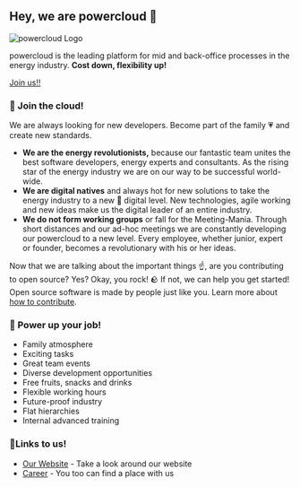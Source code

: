 ## Hey, we are powercloud 👋

![powercloud Logo](https://power.cloud/wp-content/uploads/2020/09/powercloud-logo-1.svg)

powercloud is the leading platform for mid and back-office processes in the energy industry. **Cost down, flexibility up!**

[Join us!!](https://power.cloud/en/career/jobs/)

### 🦦 Join the cloud!

We are always looking for new developers. Become part of the family 💗 and create new standards.

- **We are the energy revolutionists,** because our fantastic team unites the best software developers, energy experts and consultants. As the rising star of the energy industry we are on our way to be successful world-wide.
- **We are digital natives** and always hot for new solutions to take the energy industry to a new  🚀 digital level. New technologies, agile working and new ideas make us the digital leader of an entire industry.
- **We do not form working groups** or fall for the Meeting-Mania. Through short distances and our ad-hoc meetings we are constantly developing our powercloud to a new level. Every employee, whether junior, expert or founder, becomes a revolutionary with his or her ideas.

Now that we are talking about the important things ☝️, are you contributing to open source? Yes? Okay, you rock! 🪨 If not, we can help you get started! Open source software is made by people just like you. Learn more about [how to contribute](https://opensource.guide/).

### 🔧 Power up your job!

- Family atmosphere
- Exciting tasks
- Great team events
- Diverse development opportunities
- Free fruits, snacks and drinks
- Flexible working hours
- Future-proof industry
- Flat hierarchies
- Internal advanced training

### 🔧Links to us!

- [Our Website](https://power.cloud/) - Take a look around our website
- [Career](https://power.cloud/en/career/jobs/) - You too can find a place with us

<!--
Made with 🖤
🙇‍♂️🎤⬇️
-->